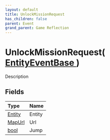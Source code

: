 ```yaml
---
layout: default
title: UnlockMissionRequest
has_children: false
parent: Event
grand_parent: Game Reflection
---
```

# UnlockMissionRequest( [ EntityEventBase ](/riftbreaker-wiki/docs/game-reflection/events/entity_event_base/) )
Description 

## Fields

| Type | Name |
|:----------|:--------------|
| [Entity](/riftbreaker-wiki/docs/game-reflection/classes/entity/) | Entity |
| [MapUrl](/riftbreaker-wiki/docs/game-reflection/classes/map_url/) | Url |
| [bool](/riftbreaker-wiki/docs/game-reflection/components/bool/) | Jump |

